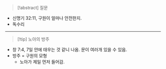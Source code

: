 > [!abstract] 질문
- 신명기 32:11, 구원이 얼마나 안전한지.
- 독수리
***
> [!tip] 노아의 방주
- 창 7:4, 7일 안에 태우는 것 같니 나옴. 문이 여러개 있을 수 있음. 
- 방주 = 구원의 모형
	- 노아가 제일 먼저 들어감. 
